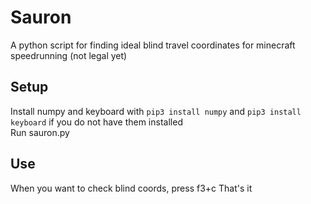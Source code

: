 # Sauron
A python script for finding ideal blind travel coordinates for minecraft speedrunning (not legal yet)

## Setup
Install numpy and keyboard with `pip3 install numpy` and `pip3 install keyboard` if you do not have them installed<br>Run sauron.py

##  Use
When you want to check blind coords, press f3+c
That's it